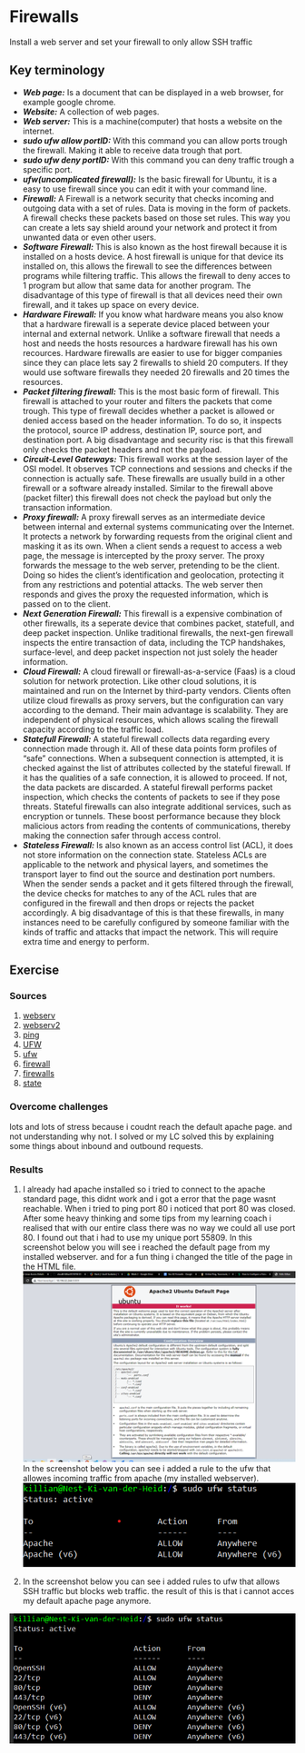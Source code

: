 # Firewalls
Install a web server and set your firewall to only allow SSH traffic

## Key terminology
- ***Web page:*** Is a document that can be displayed in a web browser, for example google chrome.
- ***Website:*** A collection of web pages.
- ***Web server:*** This is a machine(computer) that hosts a website on the internet.
- ***sudo ufw allow portID:*** With this command you can allow ports trough the firewall. Making it able to receive data trough that port.
- ***sudo ufw deny portID:*** With this command you can deny traffic trough a specific port.
- ***ufw(uncomplicated firewall):*** Is the basic firewall for Ubuntu, it is a easy to use firewall since you can edit it with your command line.
- ***Firewall:*** A Firewall is a network security that checks incoming and outgoing data with a set of rules. Data is moving in the form of packets. A firewall checks these packets based on those set rules. This way you can create a lets say shield around your network and protect it from unwanted data or even other users.
- ***Software Firewall:*** This is also known as the host firewall because it is installed on a hosts device. A host firewall is unique for that device its installed on, this allows the firewall to see the differences between programs while filtering traffic. This allows the firewall to deny acces to 1 program but allow that same data for another program. The disadvantage of this type of firewall is that all devices need their own firewall, and it takes up space on every device. 
- ***Hardware Firewall:*** If you know what hardware means you also know that a hardware firewall is a seperate device placed between your internal and external network. Unlike a software firewall that needs a host and needs the hosts resources a hardware firewall has his own recources. Hardware firewalls are easier to use for bigger companies since they can place lets say 2 firewalls to shield 20 computers. If they would use software firewalls they needed 20 firewalls and 20 times the resources.
- ***Packet filtering firewall:*** This is the most basic form of firewall. This firewall is attached to your router and filters the packets that come trough. This type of firewall decides whether a packet is allowed or denied access based on the header information. To do so, it inspects the protocol, source IP address, destination IP, source port, and destination port. A big disadvantage and security risc is that this firewall only checks the packet headers and not the payload.
- ***Circuit-Level Gateways:*** This firewall works at the session layer of the OSI model. It observes TCP connections and sessions and checks if the connection is actually safe. These firewalls are usually build in a other firewall or a software already installed. Similar to the firewall above (packet filter) this firewall does not check the payload but only the transaction information.
- ***Proxy firewall:*** A proxy firewall serves as an intermediate device between internal and external systems communicating over the Internet. It protects a network by forwarding requests from the original client and masking it as its own. When a client sends a request to access a web page, the message is intercepted by the proxy server. The proxy forwards the message to the web server, pretending to be the client. Doing so hides the client’s identification and geolocation, protecting it from any restrictions and potential attacks. The web server then responds and gives the proxy the requested information, which is passed on to the client.
- ***Next Generation Firewall:*** This firewall is a expensive combination of other firewalls, its a seperate device that combines packet, statefull, and deep packet inspection. Unlike traditional firewalls, the next-gen firewall inspects the entire transaction of data, including the TCP handshakes, surface-level, and deep packet inspection not just solely the header information.
- ***Cloud Firewall:*** A cloud firewall or firewall-as-a-service (Faas) is a cloud solution for network protection. Like other cloud solutions, it is maintained and run on the Internet by third-party vendors. Clients often utilize cloud firewalls as proxy servers, but the configuration can vary according to the demand. Their main advantage is scalability. They are independent of physical resources, which allows scaling the firewall capacity according to the traffic load.
- ***Statefull Firewall:*** A stateful firewall collects data regarding every connection made through it. All of these data points form profiles of “safe” connections. When a subsequent connection is attempted, it is checked against the list of attributes collected by the stateful firewall. If it has the qualities of a safe connection, it is allowed to proceed. If not, the data packets are discarded. A stateful firewall performs packet inspection, which checks the contents of packets to see if they pose threats.
Stateful firewalls can also integrate additional services, such as encryption or tunnels. These boost performance because they block malicious actors from reading the contents of communications, thereby making the connection safer through access control.
- ***Stateless Firewall:*** Is also known as an access control list (ACL), it does not store information on the connection state. Stateless ACLs are applicable to the network and physical layers, and sometimes the transport layer to find out the source and destination port numbers. When the sender sends a packet and it gets filtered through the firewall, the device checks for matches to any of the ACL rules that are configured in the firewall and then drops or rejects the packet accordingly. A big disadvantage of this is that these firewalls, in many instances need to be carefully configured by someone familiar with the kinds of traffic and attacks that impact the network. This will require extra time and energy to perform.




## Exercise
### Sources
1. [webserv](https://developer.mozilla.org/en-US/docs/Learn/Common_questions/Pages_sites_servers_and_search_engines)
2. [webserv2](https://developer.mozilla.org/en-US/docs/Learn/Common_questions/What_is_a_web_server)
3. [ping](https://docs.microsoft.com/en-us/answers/questions/628271/problem-accessing-ports-443-and-80-on-a-ubuntu-vm.html)
4. [UFW](https://www.linode.com/docs/guides/configure-firewall-with-ufw/
)
5. [ufw](https://www.digitalocean.com/community/tutorials/ufw-essentials-common-firewall-rules-and-commands)
6. [firewall](https://www.forcepoint.com/cyber-edu/firewall)
7. [firewalls](https://phoenixnap.com/blog/types-of-firewalls)
8. [state](https://www.geeksforgeeks.org/stateless-vs-stateful-packet-filtering-firewalls/)

### Overcome challenges
lots and lots of stress because i coudnt reach the default apache page. and not understanding why not. I solved or my LC solved this by explaining some things about inbound and outbound requests.

### Results
1. I already had apache installed so i tried to connect to the apache standard page, this didnt work and i got a error that the page wasnt reachable. When i tried to ping port 80 i noticed that port 80 was closed. After some heavy thinking and some tips from my learning coach i realised that with our entire class there was no way we could all use port 80. I found out that i had to use my unique port 55809. 
In this screenshot below you will see i reached the default page from my installed webserver. and for a fun thing i changed the title of the page in the HTML file.
![apachedef](../../../00_includes/SEC-02/apdefpage.png)
In the screenshot below you can see i added a rule to the ufw that allowes incoming traffic from apache (my installed webserver).
![ufwap](../../../00_includes/SEC-02/ufwap.png)

2. In the screenshot below you can see i added rules to ufw that allows SSH traffic but blocks web traffic. the result of this is that i cannot acces my default apache page anymore.

![httpblock](../../../00_includes/SEC-02/httpblock.png)




